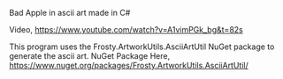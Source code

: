 Bad Apple in ascii art made in C#

Video, https://www.youtube.com/watch?v=A1vimPGk_bg&t=82s

This program uses the Frosty.ArtworkUtils.AsciiArtUtil NuGet package to generate the ascii art.
NuGet Package Here, https://www.nuget.org/packages/Frosty.ArtworkUtils.AsciiArtUtil/
